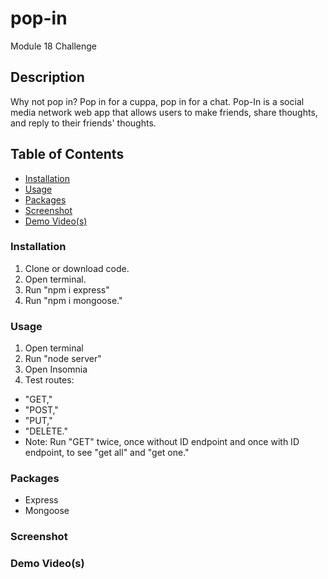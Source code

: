 # pop-in

Module 18 Challenge

## Description

Why not pop in? Pop in for a cuppa, pop in for a chat. Pop-In is a social media network web app that allows users to make friends, share thoughts, and reply to their friends' thoughts.

## Table of Contents

- [Installation](#installation)
- [Usage](#usage)
- [Packages](#packages)
- [Screenshot](#screenshot)
- [Demo Video(s)](#demo-videos)

### Installation

1. Clone or download code.
2. Open terminal.
3. Run "npm i express"
4. Run "npm i mongoose."

### Usage

1. Open terminal
2. Run "node server"
3. Open Insomnia
4. Test routes:

- "GET,"
- "POST,"
- "PUT,"
- "DELETE."
- Note: Run "GET" twice, once without ID endpoint and once with ID endpoint, to see "get all" and "get one."

### Packages

- Express
- Mongoose

### Screenshot

### Demo Video(s)
